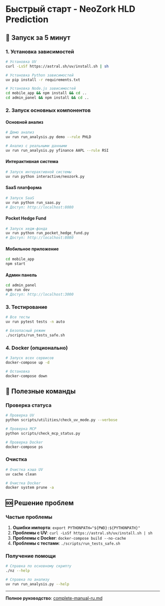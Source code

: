 # Быстрый старт - NeoZork HLD Prediction

## 🚀 Запуск за 5 минут

### 1. Установка зависимостей
```bash
# Установка UV
curl -LsSf https://astral.sh/uv/install.sh | sh

# Установка Python зависимостей
uv pip install -r requirements.txt

# Установка Node.js зависимостей
cd mobile_app && npm install && cd ..
cd admin_panel && npm install && cd ..
```

### 2. Запуск основных компонентов

#### Основной анализ
```bash
# Демо анализ
uv run run_analysis.py demo --rule PHLD

# Анализ с реальными данными
uv run run_analysis.py yfinance AAPL --rule RSI
```

#### Интерактивная система
```bash
# Запуск интерактивной системы
uv run python interactive/neozork.py
```

#### SaaS платформа
```bash
# Запуск SaaS
uv run python run_saas.py
# Доступ: http://localhost:8080
```

#### Pocket Hedge Fund
```bash
# Запуск хедж-фонда
uv run python run_pocket_hedge_fund.py
# Доступ: http://localhost:8080
```

#### Мобильное приложение
```bash
cd mobile_app
npm start
```

#### Админ панель
```bash
cd admin_panel
npm run dev
# Доступ: http://localhost:3000
```

### 3. Тестирование
```bash
# Все тесты
uv run pytest tests -n auto

# Безопасный режим
./scripts/run_tests_safe.sh
```

### 4. Docker (опционально)
```bash
# Запуск всех сервисов
docker-compose up -d

# Остановка
docker-compose down
```

## 🔧 Полезные команды

### Проверка статуса
```bash
# Проверка UV
python scripts/utilities/check_uv_mode.py --verbose

# Проверка MCP
python scripts/check_mcp_status.py

# Проверка Docker
docker-compose ps
```

### Очистка
```bash
# Очистка кэша UV
uv cache clean

# Очистка Docker
docker system prune -a
```

## 🆘 Решение проблем

### Частые проблемы
1. **Ошибки импорта**: `export PYTHONPATH="${PWD}:${PYTHONPATH}"`
2. **Проблемы с UV**: `curl -LsSf https://astral.sh/uv/install.sh | sh`
3. **Проблемы с Docker**: `docker-compose build --no-cache`
4. **Проблемы с тестами**: `./scripts/run_tests_safe.sh`

### Получение помощи
```bash
# Справка по основному скрипту
./nz --help

# Справка по анализу
uv run run_analysis.py --help
```

---

**Полное руководство**: [complete-manual-ru.md](complete-manual-ru.md)
